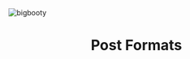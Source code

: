 <img src="http://pjhampton.com/bigbooty/banner.png" alt="bigbooty">

<h1 align="center">Post Formats</h1>


